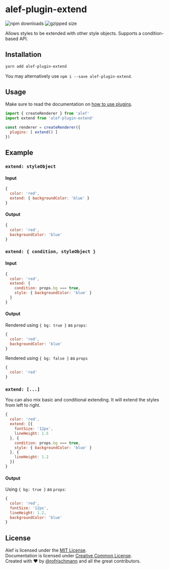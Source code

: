 # alef-plugin-extend


<img alt="npm downloads" src="https://img.shields.io/npm/dm/alef-plugin-extend.svg"> <img alt="gzipped size" src="https://img.shields.io/badge/gzipped-0.60kb-brightgreen.svg">

Allows styles to be extended with other style objects. Supports a condition-based API.

## Installation
```sh
yarn add alef-plugin-extend
```
You may alternatively use `npm i --save alef-plugin-extend`.

## Usage
Make sure to read the documentation on [how to use plugins](http://alef.js.org/docs/advanced/Plugins.html).

```javascript
import { createRenderer } from 'alef'
import extend from 'alef-plugin-extend'

const renderer = createRenderer({
  plugins: [ extend() ]
})
```

## Example

### `extend: styleObject`
#### Input
```javascript
{
  color: 'red',
  extend: { backgroundColor: 'blue' }
}
```
#### Output
```javascript
{
  color: 'red',
  backgroundColor: 'blue'
}
```

### `extend: { condition, styleObject }`
#### Input
```javascript
{
  color: 'red',
  extend: {
    condition: props.bg === true,
    style: { backgroundColor: 'blue' }
  }
}
```
#### Output
Rendered using `{ bg: true }` as `props`:
```javascript
{
  color: 'red',
  backgroundColor: 'blue'
}
```
Rendered using `{ bg: false }` as `props`
```javascript
{
  color: 'red'
}
```

### `extend: [...]`
You can also mix basic and conditional extending.
It will extend the styles from left to right.
```javascript
{
  color: 'red',
  extend: [{
    fontSize: '12px',
    lineHeight: 1.5
  }, {
    condition: props.bg === true,
    style: { backgroundColor: 'blue' }
  }, {
    lineHeight: 1.2
  }]
}
```
#### Output
Using `{ bg: true }` as `props`:
```javascript
{
  color: 'red',
  fontSize: '12px',
  lineHeight: 1.2,
  backgroundColor: 'blue'
}
```

## License
Alef is licensed under the [MIT License](http://opensource.org/licenses/MIT).<br>
Documentation is licensed under [Creative Common License](http://creativecommons.org/licenses/by/4.0/).<br>
Created with ♥ by [@rofrischmann](http://rofrischmann.de) and all the great contributors.
